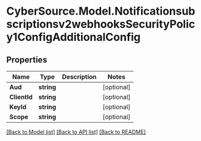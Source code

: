 # CyberSource.Model.Notificationsubscriptionsv2webhooksSecurityPolicy1ConfigAdditionalConfig
## Properties

Name | Type | Description | Notes
------------ | ------------- | ------------- | -------------
**Aud** | **string** |  | [optional] 
**ClientId** | **string** |  | [optional] 
**KeyId** | **string** |  | [optional] 
**Scope** | **string** |  | [optional] 

[[Back to Model list]](../README.md#documentation-for-models) [[Back to API list]](../README.md#documentation-for-api-endpoints) [[Back to README]](../README.md)

